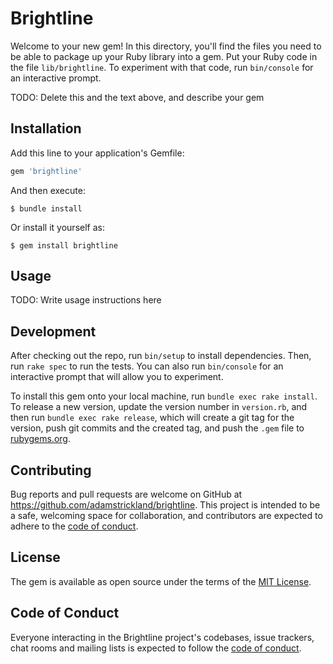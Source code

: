 # Brightline

Welcome to your new gem! In this directory, you'll find the files you need to be able to package up your Ruby library into a gem. Put your Ruby code in the file `lib/brightline`. To experiment with that code, run `bin/console` for an interactive prompt.

TODO: Delete this and the text above, and describe your gem

## Installation

Add this line to your application's Gemfile:

```ruby
gem 'brightline'
```

And then execute:

    $ bundle install

Or install it yourself as:

    $ gem install brightline

## Usage

TODO: Write usage instructions here

## Development

After checking out the repo, run `bin/setup` to install dependencies. Then, run `rake spec` to run the tests. You can also run `bin/console` for an interactive prompt that will allow you to experiment.

To install this gem onto your local machine, run `bundle exec rake install`. To release a new version, update the version number in `version.rb`, and then run `bundle exec rake release`, which will create a git tag for the version, push git commits and the created tag, and push the `.gem` file to [rubygems.org](https://rubygems.org).

## Contributing

Bug reports and pull requests are welcome on GitHub at https://github.com/adamstrickland/brightline. This project is intended to be a safe, welcoming space for collaboration, and contributors are expected to adhere to the [code of conduct](https://github.com/adamstrickland/brightline/blob/main/CODE_OF_CONDUCT.md).

## License

The gem is available as open source under the terms of the [MIT License](https://opensource.org/licenses/MIT).

## Code of Conduct

Everyone interacting in the Brightline project's codebases, issue trackers, chat rooms and mailing lists is expected to follow the [code of conduct](https://github.com/adamstrickland/brightline/blob/main/CODE_OF_CONDUCT.md).
